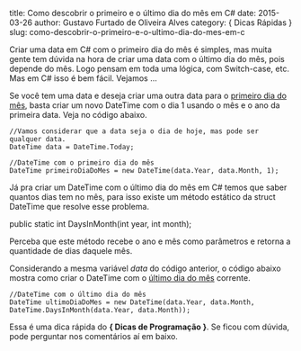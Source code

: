 title: Como descobrir o primeiro e o último dia do mês em C#
date: 2015-03-26
author: Gustavo Furtado de Oliveira Alves
category: { Dicas Rápidas }
slug: como-descobrir-o-primeiro-e-o-ultimo-dia-do-mes-em-c

Criar uma data em C\# com o primeiro dia do mês é simples, mas muita
gente tem dúvida na hora de criar uma data com o último dia do mês, pois
depende do mês. Logo pensam em toda uma lógica, com Switch-case, etc.
Mas em C\# isso é bem fácil. Vejamos ...

Se você tem uma data e deseja criar uma outra data para o <span
style="text-decoration: underline;">primeiro dia do mês</span>, basta
criar um novo DateTime com o dia 1 usando o mês e o ano da primeira
data. Veja no código abaixo.

```
//Vamos considerar que a data seja o dia de hoje, mas pode ser qualquer data.
DateTime data = DateTime.Today;

//DateTime com o primeiro dia do mês
DateTime primeiroDiaDoMes = new DateTime(data.Year, data.Month, 1);
```

Já pra criar um DateTime com o último dia do mês em C\# temos que saber
quantos dias tem no mês, para isso existe um método estático da struct
DateTime que resolve esse problema.

<span class="wrap:true lang:default decode:true crayon-inline">public
static int DaysInMonth(int year, int month);</span>

Perceba que este método recebe o ano e mês como parâmetros e retorna a
quantidade de dias daquele mês.

Considerando a mesma variável *data* do código anterior, o código abaixo
mostra como criar o DateTime com o <span
style="text-decoration: underline;">último dia do mês</span> corrente.

```
//DateTime com o último dia do mês
DateTime ultimoDiaDoMes = new DateTime(data.Year, data.Month, DateTime.DaysInMonth(data.Year, data.Month));
```

Essa é uma dica rápida do **{ Dicas de Programação }**. Se ficou com
dúvida, pode perguntar nos comentários aí em baixo.
